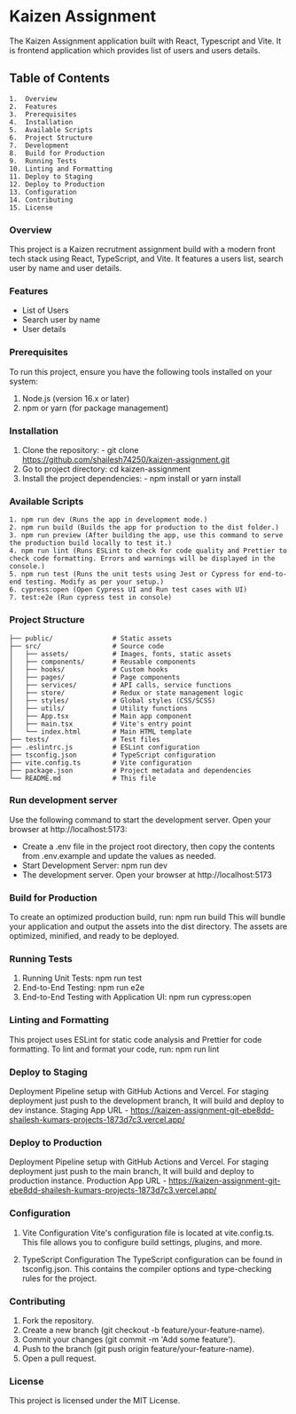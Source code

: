 # Kaizen Assignment
The Kaizen Assignment application built with React, Typescript and Vite. It is frontend application which provides list of users and users details.

## Table of Contents
    1.  Overview  
    2.  Features  
    3.  Prerequisites  
    4.  Installation
    5.  Available Scripts  
    6.  Project Structure
    7.  Development
    8.  Build for Production  
    9.  Running Tests
    10. Linting and Formatting
    11. Deploy to Staging
    12. Deploy to Production
    13. Configuration
    14. Contributing
    15. License

### Overview
This project is a Kaizen recrutment assignment build with a modern front tech stack using React, TypeScript, and Vite. It features a users list, search user by name and user details.

### Features
- List of Users
- Search user by name
- User details

### Prerequisites
To run this project, ensure you have the following tools installed on your system:
  1. Node.js (version 16.x or later) 
  2. npm or yarn (for package management)  

### Installation
  1. Clone the repository:
    - git clone https://github.com/shailesh74250/kaizen-assignment.git
  2. Go to project directory: cd kaizen-assignment
  3. Install the project dependencies:
    - npm install or yarn install

### Available Scripts  
    1. npm run dev (Runs the app in development mode.)
    2. npm run build (Builds the app for production to the dist folder.)    
    3. npm run preview (After building the app, use this command to serve the production build locally to test it.)
    4. npm run lint (Runs ESLint to check for code quality and Prettier to check code formatting. Errors and warnings will be displayed in the console.) 
    5. npm run test (Runs the unit tests using Jest or Cypress for end-to-end testing. Modify as per your setup.)
    6. cypress:open (Open Cypress UI and Run test cases with UI)
    7. test:e2e (Run cypress test in console)


### Project Structure
```
├── public/               # Static assets
├── src/                  # Source code
│   ├── assets/           # Images, fonts, static assets
│   ├── components/       # Reusable components
│   ├── hooks/            # Custom hooks
│   ├── pages/            # Page components
│   ├── services/         # API calls, service functions
│   ├── store/            # Redux or state management logic
│   ├── styles/           # Global styles (CSS/SCSS)
│   ├── utils/            # Utility functions
│   ├── App.tsx           # Main app component
│   ├── main.tsx          # Vite's entry point
│   └── index.html        # Main HTML template
├── tests/                # Test files
├── .eslintrc.js          # ESLint configuration
├── tsconfig.json         # TypeScript configuration
├── vite.config.ts        # Vite configuration
├── package.json          # Project metadata and dependencies
└── README.md             # This file
```

### Run development server
Use the following command to start the development server. Open your browser at http://localhost:5173:
- Create a .env file in the project root directory, then copy the contents from .env.example and update the values as needed.
- Start Development Server: npm run dev
- The development server. Open your browser at http://localhost:5173

### Build for Production
To create an optimized production build, run: npm run build
This will bundle your application and output the assets into the dist directory. The assets are optimized, minified, and ready to be deployed.

### Running Tests
1. Running Unit Tests: npm run test 
2. End-to-End Testing: npm run e2e
3. End-to-End Testing with Application UI: npm run cypress:open

### Linting and Formatting
This project uses ESLint for static code analysis and Prettier for code formatting.
To lint and format your code, run: npm run lint

### Deploy to Staging
Deployment Pipeline setup with GitHub Actions and Vercel. 
For staging deployment just push to the development branch, It will build and deploy to dev instance.
Staging App URL - https://kaizen-assignment-git-ebe8dd-shailesh-kumars-projects-1873d7c3.vercel.app/ 

### Deploy to Production
Deployment Pipeline setup with GitHub Actions and Vercel. 
For staging deployment just push to the main branch, It will build and deploy to production instance.
Production App URL - https://kaizen-assignment-git-ebe8dd-shailesh-kumars-projects-1873d7c3.vercel.app/ 

### Configuration
1. Vite Configuration
Vite's configuration file is located at vite.config.ts. This file allows you to configure build settings, plugins, and more.

2. TypeScript Configuration
The TypeScript configuration can be found in tsconfig.json. This contains the compiler options and type-checking rules for the project.


### Contributing
1. Fork the repository.
2. Create a new branch (git checkout -b feature/your-feature-name).
3. Commit your changes (git commit -m 'Add some feature').
4. Push to the branch (git push origin feature/your-feature-name).
5. Open a pull request.

### License
This project is licensed under the MIT License.
